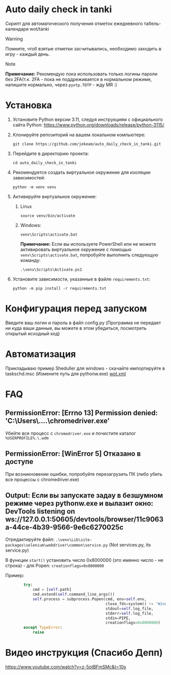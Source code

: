 # Auto daily check in tanki
Скрипт для автоматического получения отметок ежедневного табель-календаря wot/tanki

> [!WARNING]
> Помните, чтоб взятые отметки засчитывались, необходимо заходить в игру - каждый день.

> [!NOTE]
> **Примечание:** Рекомендую пока использовать только логины пароли без 2FA(т.к. 2FA - пока не поддреживается в нормальном режиме, напишите нормально, через `pyotp.TOTP` - жду MR :)

# Установка
1. Установите Python версии 3.11, следуя инструкциям с официального сайта
   Python: https://www.python.org/downloads/release/python-3115/.

2. Клонируйте репозиторий на вашем локальном компьютере:
    ```shell
    git clone https://github.com/jekeam/auto_daily_check_in_tanki.git
    ```

3. Перейдите в директорию проекта:
    ```shell
    cd auto_daily_check_in_tanki
    ```

4. Рекомендуется создать виртуальное окружение для изоляции зависимостей:
    ```shell
    python -m venv venv
    ```

5. Активируйте виртуальное окружение:
    1. Linux
        ```shell
        source venv/bin/activate
        ```

    2. Windows:
        ```shell
        venv\Scripts\activate.bat
        ```
       **Примечание:** Если вы используете PowerShell или не можете активировать виртуальное окружение с помощью `venv\Scripts\activate.bat`,
       попробуйте выполнить следующую команду:
        ```shell
        .\venv\Scripts\Activate.ps1
        ```

6. Установите зависимости, указанные в файле `requirements.txt`:
    ```shell
    python -m pip install -r requirements.txt
    ```
   
# Конфигурация перед запуском
Введите ваш логин и пароль в файл config.py 
(Программа не передает ни куда ваши данные, вы можете в этом убедиться, посмотреть открытый исходный код)

# Автоматизация
Прикладываю пример Sheduller для  windows - скачайте импортируйте в taskschd.msc (Измените путь для pythonw.exe)
[wot.xml](https://github.com/jekeam/auto_daily_check_in_tanki/raw/master/wot.xml)

#  FAQ

## PermissionError: [Errno 13] Permission denied: 'C:\\Users\\....\\chromedriver.exe'
Убейте все процесс с `chromedriver.exe` и почистите каталог `%USERPROFILE%.\.wdm`



## PermissionError: [WinError 5] Отказано в доступе
При возникновении ошибки, попробуйте перезагрузить ПК (либо убить все процессы c chromedriver.exe)

## Output: Если вы запускате задау в безшумном режиме через pythonw.exe и вылазит окно: DevTools listening on ws://127.0.0.1:50605/devtools/browser/11c9063a-44ce-4b39-9566-9e6c6270025c
Отредактируйте файл: ```.\venv\Lib\site-packages\selenium\webdriver\common\service.py``` (Not services.py, its service.py)

В функции ```start()``` установить число 0x8000000 (это именно число - не строка) - для Popen:
```creationflags=0x8000000```

Пример:
```python
        try:
            cmd = [self.path]
            cmd.extend(self.command_line_args())
            self.process = subprocess.Popen(cmd, env=self.env,
                                            close_fds=system() != 'Windows',
                                            stdout=self.log_file,
                                            stderr=self.log_file,
                                            stdin=PIPE,
                                            creationflags=0x8000000)
        except TypeError:
            raise
```

# Видео инструкция (Спасибо Депп)
https://www.youtube.com/watch?v=z-5otBFmSMc&t=10s


